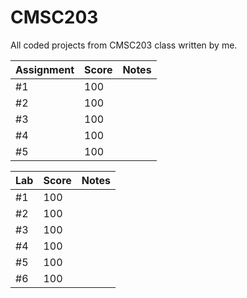 # CMSC203
All coded projects from CMSC203 class written by me.


Assignment | Score | Notes |
--- | --- | --- | 
#1 | 100 |  | 
#2 | 100 |  | 
#3 | 100 |  | 
#4 | 100 |  | 
#5 | 100 |  | 

Lab | Score | Notes |
--- | --- | --- | 
#1 | 100 |  | 
#2 | 100 |  | 
#3 | 100 |  | 
#4 | 100 |  | 
#5 | 100 |  | 
#6 | 100 |  | 
